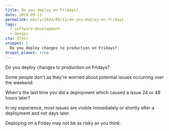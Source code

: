 ```yaml
---
title: Do you deploy on Fridays?
date: 2024-09-11
permalink: daily/2024/09/11/do-you-deploy-on-fridays
tags:
  - software-development
  - devops
cta: d7eol
snippet: |
  Do you deploy changes to production on Fridays?
drupal_planet: true
---
```


Do you deploy changes to production on Fridays?

Some people don't as they're worried about potential issues occurring over the weekend.

When's the last time you did a deployment which caused a issue 24 or 48 hours later?

In my experience, most issues are visible immediately or shortly after a deployment and not days later.

Deploying on a Friday may not be as risky as you think.
